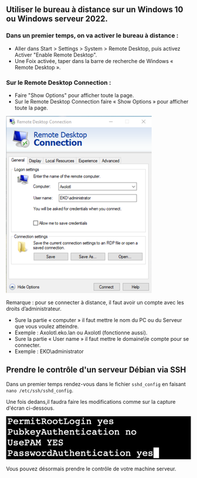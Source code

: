 ## Utiliser le bureau à distance sur un Windows 10 ou Windows serveur 2022.
### Dans un premier temps, on va activer le bureau à distance :
- Aller dans Start  > Settings  > System > Remote Desktop, puis activez Activer "Enable Remote Desktop".
- Une Foix activée, taper dans la barre de recherche de Windows « Remote Desktop ».

### Sur le Remote Desktop Connection :
- Faire "Show Options" pour afficher toute la page.
- Sur le Remote Desktop Connection faire « Show Options » pour afficher toute la page.

![Remote](/Ressources/S08_Remote_Desktop.png)

Remarque : pour se connecter à distance, il faut avoir un compte avec les droits d’administrateur.
- Sure la partie « computer » il faut mettre le nom du PC ou du Serveur que vous voulez atteindre.
- Exemple : Axolotl.eko.lan ou Axolotl (fonctionne aussi).
- Sure la partie « User name » il faut mettre le domaine\le compte pour se connecter.
- Exemple : EKO\administrator


## Prendre le contrôle d'un serveur Débian via SSH

Dans un premier temps rendez-vous dans le fichier `sshd_config` en faisant `nano /etc/ssh/sshd_config`.

Une fois dedans,il faudra faire les modifications comme sur la capture d'écran ci-dessous.

![SSH](/Ressources/S08_SSH.png)

Vous pouvez désormais prendre le contrôle de votre machine serveur.


